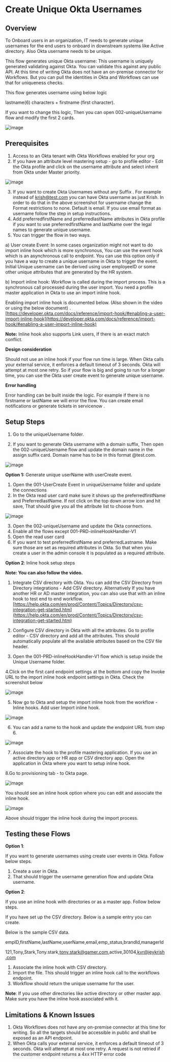 # Create Unique Okta Usernames


## Overview

To Onboard users in an organization, IT needs to generate unique usernames for the end users to onboard in downstream systems like Active directory. Also Okta username needs to be unique.

This flow generates unique Okta username: This username is uniquely generated validating against Okta. You can validate this against any public API. At this time of writing Okta does not have an on-premise connector for Workflows. But you can pull the identities in Okta and Workflows can use that for uniqueness checks.

This flow generates username using below logic

lastname(6) characters + firstname (first character). 

If you want to change this logic, Then you can open 002-uniqueUsername flow and modify the first 2 cards.

![image](https://user-images.githubusercontent.com/14205843/92506946-11eacb80-f1bb-11ea-969a-5b23953522e9.png)


## Prerequisites

1. Access to an Okta tenant with Okta Workflows enabled for your org
2. If you have an attribute level mastering setup - go to profile editor - Edit the Okta profile and click on the username attribute and select inherit from Okta under Master priority.

![image](https://user-images.githubusercontent.com/14205843/91931725-1a15a900-ec99-11ea-846f-784ffc67f5be.png)

3. If you want to create Okta Usernames without any Suffix . For example instead of [krish@test.com](mailto:krish@test.com) you can have Okta username as just Krish. In order to do that in the above screenshot for username change the Format restrictions to none. Default is email. If you use email format as username follow the step in setup instructions.
4. Add preferredfirstName and preferredlastName attributes in Okta profile if you want to use preferredfirstName and lastName over the legal names to generate unique username.
5. You can trigger the flow in two ways. 

a) User create Event: In some cases organization might not want to do import inline hook which is more synchronous, You can use the event hook which is an asynchronous call to endpoint. You can use this option only if you have a way to create a unique username in Okta to trigger the event. Initial Unique username can be derived using user employeeID or some other unique attributes that are generated by the HR system.

b) Import inline hook: Workflow is called during the import process. This is a synchronous call processed during the user import. You need a profile master application in Okta to use an import inline hook.

Enabling import inline hook is documented below. (Also shown in the video or using the below document) . [https://developer.okta.com/docs/reference/import-hook/#enabling-a-user-import-inline-hook](https://developer.okta.com/docs/reference/import-hook/#enabling-a-user-import-inline-hook)

**Note:** Inline hook also supports Link users, If there is an exact match conflict.  `      `

**Design consideration**

Should not use an inline hook if your flow run time is large. When Okta calls your external service, it enforces a default timeout of 3 seconds. Okta will attempt at most one retry. So if your flow is big and going to run for a longer time, you can use the Okta user create event to generate unique username.

**Error handling**

Error handling can be built inside the logic. For example if there is no firstname or lastName we will error the flow. You can create email notifications or generate tickets in servicenow .


## Setup Steps

1. Go to the uniqueUsername folder. 

2. If you want to generate Okta username with a domain suffix, Then open the 002-uniqueUsername flow and update the domain name in the assign suffix card. Domain name has to be in this format @test.com. 

![image](https://user-images.githubusercontent.com/14205843/92507145-60986580-f1bb-11ea-9720-ede71f805c78.png)

**Option 1:** Generate unique userName with userCreate event.

1. Open the 001-UserCreate Event in uniqueUsername folder and update the connections
2. In the Okta read user card make sure it shows up the preferredfirstName and PreferredlastName. If not click on the top down arrow icon and hit save, That should give you all the attribute list to choose from.

![image](https://user-images.githubusercontent.com/14205843/91931793-47625700-ec99-11ea-95fb-2aa2688182fb.png)    

3. Open the 002-uniqueUsername and update the Okta connections.
4. Enable all the flows except 001-PRD-inlineHookHandler-V1 
5. Open the read user card
6. If you want to test preferredfirstName and preferredLastname. Make sure those are set as required attributes in Okta. So that when you create a user in the admin console it is populated as a required attribute.

**Option 2**: Inline hook setup steps

**Note: You can also follow the video.**

1. Integrate CSV directory with Okta. You can add the CSV Directory from Directory integrations - Add CSV directory. Alternatively If you have another HR or AD master integration, you can also use that with an inline hook to test end to end workflow. [https://help.okta.com/en/prod/Content/Topics/Directory/csv-integration-get-started.htm](https://help.okta.com/en/prod/Content/Topics/Directory/csv-integration-get-started.htm) 

2. Configure CSV directory in Okta with all the attributes. Go to profile editor - CSV directory and add all the attributes. This should automatically populate all the available attributes based on the CSV file header.

3. Open the 001-PRD-inlineHookHandler-V1 flow which is setup inside the Unique Username folder. 

4.Click on the first card endpoint settings at the bottom and copy the Invoke URL to the import inline hook endpoint settings in Okta. Check the screenshot below

![image](https://user-images.githubusercontent.com/14205843/91931847-6fea5100-ec99-11ea-8fe3-60a98173e49c.png)


5. Now go to Okta and setup the import inline hook from the workflow - Inline hooks. Add user Import inline hook.

![image](https://user-images.githubusercontent.com/14205843/91931878-898b9880-ec99-11ea-94f9-c85a90306eb5.png)

6. You can add a name to the hook and update the endpoint URL from step 6.

![image](https://user-images.githubusercontent.com/14205843/91931958-bcce2780-ec99-11ea-9428-c6ecf28716bb.png)

7. Associate the hook to the profile mastering application. If you use an active directory app or HR app or CSV directory app. Open the application in Okta where you want to setup inline hook. 

8.Go to provisioning tab - to Okta page.

![image](https://user-images.githubusercontent.com/14205843/91931987-d1aabb00-ec99-11ea-9c8c-1d9a73a1f9c9.png)

You should see an inline hook option where you can edit and associate the inline hook.

![image](https://user-images.githubusercontent.com/14205843/91932034-ee46f300-ec99-11ea-9e0d-45908c4b5757.png)


Above should trigger the inline hook during the import process.


## Testing these Flows

**Option 1**:

If you want to generate usernames using create user events in Okta. Follow below steps.

1. Create a user in Okta. 
2. That should trigger the username generation flow and update Okta username. 

**Option 2**:

If you use an inline hook with directories or as a master app. Follow below steps.

If you have set up the CSV directory. Below is a sample entry you can create.

Below is the sample CSV data.

empID,firstName,lastName,userName,email,emp_status,brandId,managerId

121,Tony,Stark,Tony.stark,tony.stark@gamer.com,active,30104,kvr@jeykrish.com

1. Associate the inline hook with CSV directory.
2. Import the file. This should trigger an inline hook call to the workflows endpoint.
3. Workflow should return the unique username for the user.

**Note**: If you use other directories like active directory or other master app. Make sure you have the inline hook associated with it.

## Limitations & Known Issues

1. Okta Workflows does not have any on-premise connector at this time for writing. So all the targets should be accessible in public and shall be exposed as an API endpoint.
2. When Okta calls your external service, it enforces a default timeout of 3 seconds. Okta will attempt at most one retry. A request is not retried if the customer endpoint returns a 4xx HTTP error code
